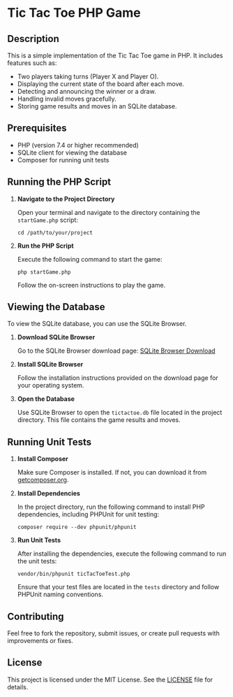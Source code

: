 # Tic Tac Toe PHP Game

## Description

This is a simple implementation of the Tic Tac Toe game in PHP. It includes features such as:

- Two players taking turns (Player X and Player O).
- Displaying the current state of the board after each move.
- Detecting and announcing the winner or a draw.
- Handling invalid moves gracefully.
- Storing game results and moves in an SQLite database.

## Prerequisites

- PHP (version 7.4 or higher recommended)
- SQLite client for viewing the database
- Composer for running unit tests

## Running the PHP Script

1. **Navigate to the Project Directory**

   Open your terminal and navigate to the directory containing the `startGame.php` script:

   `cd /path/to/your/project`

2. **Run the PHP Script**

   Execute the following command to start the game:

   `php startGame.php`

   Follow the on-screen instructions to play the game.

## Viewing the Database

To view the SQLite database, you can use the SQLite Browser.

1. **Download SQLite Browser**

   Go to the SQLite Browser download page: [SQLite Browser Download](https://sqlitebrowser.org/dl/)

2. **Install SQLite Browser**

   Follow the installation instructions provided on the download page for your operating system.

3. **Open the Database**

   Use SQLite Browser to open the `tictactoe.db` file located in the project directory. This file contains the game results and moves.

## Running Unit Tests

1. **Install Composer**

   Make sure Composer is installed. If not, you can download it from [getcomposer.org](https://getcomposer.org/download/).

2. **Install Dependencies**

   In the project directory, run the following command to install PHP dependencies, including PHPUnit for unit testing:

   `composer require --dev phpunit/phpunit`

3. **Run Unit Tests**

   After installing the dependencies, execute the following command to run the unit tests:

   `vendor/bin/phpunit ticTacToeTest.php`

   Ensure that your test files are located in the `tests` directory and follow PHPUnit naming conventions.

## Contributing

Feel free to fork the repository, submit issues, or create pull requests with improvements or fixes.

## License

This project is licensed under the MIT License. See the [LICENSE](LICENSE) file for details.
